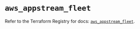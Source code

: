 # `aws_appstream_fleet`

Refer to the Terraform Registry for docs: [`aws_appstream_fleet`](https://registry.terraform.io/providers/hashicorp/aws/6.5.0/docs/resources/appstream_fleet).
